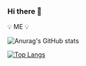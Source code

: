 ### Hi there 👋

<!--
**ONrime/ONrime** is a ✨ _special_ ✨ repository because its `README.md` (this file) appears on your GitHub profile.

Here are some ideas to get you started:

- 🔭 I’m currently working on ...
- 🌱 I’m currently learning ...
- 👯 I’m looking to collaborate on ...
- 🤔 I’m looking for help with ...
- 💬 Ask me about ...
- 📫 How to reach me: ...
- 😄 Pronouns: ...
- ⚡ Fun fact: ...
-->

:bulb: ME :bulb:

![Anurag's GitHub stats](https://github-readme-stats.vercel.app/api?username=ONrime&show_icons=true&theme=highcontrast)

[![Top Langs](https://github-readme-stats.vercel.app/api/top-langs/?username=ONrime&layout=compact)](https://github.com/anuraghazra/github-readme-stats)
